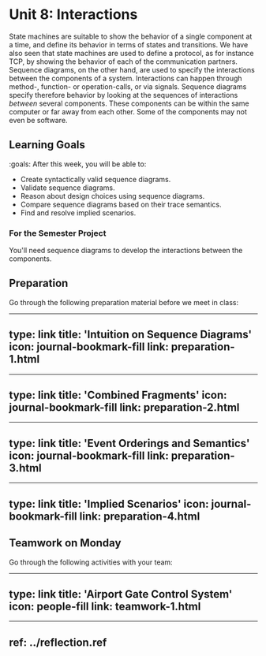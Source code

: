 # Unit 8: Interactions

State machines are suitable to show the behavior of a single component
at a time, and define its behavior in terms of states and transitions.
We have also seen that state machines are used to define a protocol, as
for instance TCP, by showing the behavior of each of the communication
partners. Sequence diagrams, on the other hand, are used to specify the
interactions between the components of a system. Interactions can happen
through method-, function- or operation-calls, or via signals. Sequence
diagrams specify therefore behavior by looking at the sequences of
interactions *between* several components. These components can be
within the same computer or far away from each other. Some of the
components may not even be software.


## Learning Goals

:goals: After this week, you will be able to:

- Create syntactically valid sequence diagrams.
- Validate sequence diagrams.
- Reason about design choices using sequence diagrams.
- Compare sequence diagrams based on their trace semantics.
- Find and resolve implied scenarios.

### For the Semester Project

You'll need sequence diagrams to develop the interactions between the components.



## Preparation

Go through the following preparation material before we meet in class:


---
type: link
title: 'Intuition on Sequence Diagrams'
icon: journal-bookmark-fill
link: preparation-1.html
---


---
type: link
title: 'Combined Fragments'
icon: journal-bookmark-fill
link: preparation-2.html
---


---
type: link
title: 'Event Orderings and Semantics'
icon: journal-bookmark-fill
link: preparation-3.html
---


---
type: link
title: 'Implied Scenarios'
icon: journal-bookmark-fill
link: preparation-4.html
---


## Teamwork on Monday

Go through the following activities with your team:


---
type: link
title: 'Airport Gate Control System'
icon: people-fill
link: teamwork-1.html
---


---
ref: ../reflection.ref
---